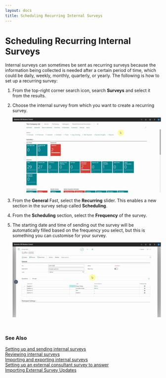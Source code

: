 ```yaml
---
layout: docs
title: Scheduling Recurring Internal Surveys
---
```


# Scheduling Recurring Internal Surveys

Internal surveys can sometimes be sent as recurring surveys because the information being collected is needed after a certain period of time, which could be daily, weekly, monthly, quarterly, or yearly. The following is how to set up a recurring survey:
1. From the top-right corner search icon, search **Surveys** and select it from the results.
2. Choose the internal survey from which you want to create a recurring survey.

   ![](media/garagehive-internal-surveys01.gif)

3. From the **General** Fast, select the **Recurring** slider. This enables a new section in the survey setup called **Scheduling**.
4. From the **Scheduling** section, select the **Frequency** of the survey.
5. The starting date and time of sending out the survey will be automatically filled based on the frequency you select, but this is something you can customise for your survey.

   ![](media/garagehive-internal-surveys02.gif)

   <br>

### **See Also**

[Setting up and sending internal surveys](garagehive-setting-up-and-sending-internal-surveys.html) \
[Reviewing internal surveys](reviewing-internal-surveys.html) \
[Importing and exporting internal surveys](garagehive-importing-and-exporting-internal-surveys.html) \
[Setting up an external consultant survey to answer](setting-up-an-external-consultant-survey-to-answer.html) \
[Importing External Survey Updates](garagehive-importing-external-survey-updates.html)